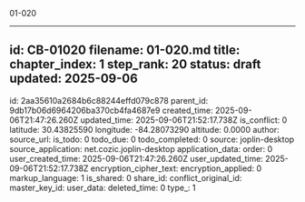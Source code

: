 01-020

---
id: CB-01020
filename: 01-020.md
title: 
chapter_index: 1
step_rank: 20
status: draft
updated: 2025-09-06
---


id: 2aa35610a2684b6c88244effd079c878
parent_id: 9db17b06d6964206ba370cb4fa4687e9
created_time: 2025-09-06T21:47:26.260Z
updated_time: 2025-09-06T21:52:17.738Z
is_conflict: 0
latitude: 30.43825590
longitude: -84.28073290
altitude: 0.0000
author: 
source_url: 
is_todo: 0
todo_due: 0
todo_completed: 0
source: joplin-desktop
source_application: net.cozic.joplin-desktop
application_data: 
order: 0
user_created_time: 2025-09-06T21:47:26.260Z
user_updated_time: 2025-09-06T21:52:17.738Z
encryption_cipher_text: 
encryption_applied: 0
markup_language: 1
is_shared: 0
share_id: 
conflict_original_id: 
master_key_id: 
user_data: 
deleted_time: 0
type_: 1